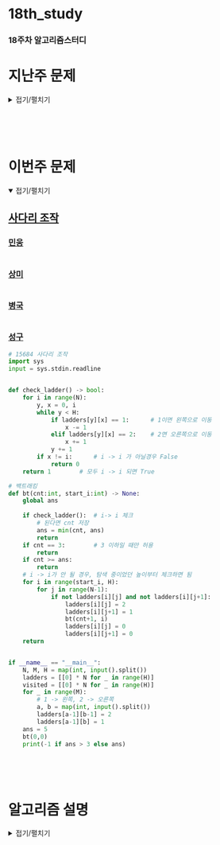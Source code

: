 # 18th_study

### 18주차 알고리즘스터디

# 지난주 문제

<details>
<summary>접기/펼치기</summary>
<div markdown="1">

## [문자의 빈도](https://www.codetree.ai/problems/frequency-of-characters/description)

### [민웅](<./문자의 빈도/민웅.py>)

```py
import sys
input = sys.stdin.readline

N = int(input().strip())

for _ in range(N):
    msg = input().strip()
    msg_dict = {}

    max_cnt = 0
    ans = ''
    ans_check = False
    for i in range(len(msg)):
        tmp = msg[i]
        if tmp in msg_dict.keys():
            msg_dict[tmp] += 1
        else:
            msg_dict[tmp] = 1

    for key, item in msg_dict.items():
        if item > max_cnt:
            ans = key
            max_cnt = item
            ans_check = False
        elif item == max_cnt:
            ans_check = True
    
    if ans_check:
        print('?')
    else:
        print(ans)
```

### [상미](<./문자의 빈도/상미.py>)

```py

```

### [병국](<./문자의 빈도/병국.py>)

```py

```

### [성구](./문자의%빈도/성구.py)

```py
import sys
from collections import defaultdict
input = sys.stdin.readline


def solution(n:int, strs:list) -> None:
    for s in strs:
        cnts = defaultdict(int)
        for i in s:
            cnts[i] += 1
        cnt = sorted(cnts.keys(), key=lambda x: cnts[x], reverse=1)
        tmp = cnts[cnt[0]]
        aa = 0
        for c in cnt:
            if cnts[c] != tmp:
                break
            aa += 1
        if aa > 1:
            print("?")
        else:
            print(cnt[0])
        
    return



if __name__ == "__main__":
    n = int(input())
    strs = [input().strip() for _ in range(n)]
    solution(n, strs)
```

<br/><br/>

## [코드트리 마트](https://www.codetree.ai/problems/codetree-market/description)

### [민웅](./코드트리%마트/민웅.py)

```py
import sys
import heapq
# from collections import deque
input = sys.stdin.readline

N, K = map(int, input().split())
customers = []

for i in range(1, N+1):
    t, s = map(int, input().split())
    heapq.heappush(customers, [t, s, i])


first = heapq.heappop(customers)
time = first[0]
q = []
heapq.heappush(q, [-1*first[1], first])
ans = []

while customers or q:
    while True:
        if customers:
            tmp = heapq.heappop(customers)
            # print("tmp는", tmp)
            if tmp[0] <= time:
                # print("들어간 tmp", tmp)
                heapq.heappush(q, [-1*tmp[1], tmp])
            else:
                heapq.heappush(customers, tmp)
                # print(q)
                break
        else:
            break
    # q.sort(key=lambda x: (-1*x[1]))
    cus = heapq.heappop(q)
    ans.append(cus[1][2])
    time += K
    # print(time)
print(*ans)
```

### [상미](./코드트리%마트/상미.py)

```py


```

### [병국](./코드트리%마트/병국.py)

```py

```

### [성구](./코드트리%마트/성구.py)

```py
import sys, heapq
input = sys.stdin.readline


def solution(N:int, K:int, wait:list) -> list:
    sequence = [0] * N
    que = []
    now, last = 0, 0
    heapq.heappush(que, (-wait[0][2], wait[0][1], wait[0][0]))
    time = wait[0][1]
    while que:
        weight, t, idx = heapq.heappop(que)
        sequence[now] = idx
        now += 1
        time += K
        for w in range(last+1, N):
            if wait[w][1] <= time:
                heapq.heappush(que, (-wait[w][2], wait[w][1], wait[w][0]))
                last = w
            else:
                break
    return sequence


if __name__ == "__main__":
    N, K = map(int, input().split())
    wait = []
    for idx in range(N):
        t, s = map(int, input().split())
        wait.append((idx+1, t, s))
    wait.sort(key=lambda x:(x[1],-x[2]))
    ans = solution(N, K, wait)
    print(" ".join(list(map(str, ans))))
```

<br>

## [기차 놀이](https://www.codetree.ai/problems/train-game/description)

### [민웅](<./기차 놀이/민웅.py>)

```py
import sys
from collections import deque
# input = sys.stdin.readline
# 1번 -> 앞블럭을 뒤로, 2번 -> 뒷블럭을 앞으로, 3번 -> 두 개 선로 이어붙이기

N, M, Q = map(int, input().split())
tracks = [deque() for _ in range(M)]

idx = 1
for i in range(M):
    for j in range(N//M):
        tracks[i].append(idx)
        idx += 1
# print(tracks)
for _ in range(Q):
    p, *num = map(int, input().split())
    if p == 1:
        if tracks[num[0]]:
            tracks[num[0]].append(tracks[num[0]].popleft())
    elif p == 2:
        if tracks[num[0]]:
            tracks[num[0]].appendleft(tracks[num[0]].pop())
    else:
        a, b = num[0], num[1]
        while tracks[a]:
            tracks[b].appendleft(tracks[a].pop())
    
for t in tracks:
    if t:
        print(*t)
    else:
        print(-1)
```

### [상미](<./기차 놀이/상미.py>)

```py

```

### [병국](<./기차 놀이/병국.py>)

```py

```

### [성구](./기차%놀이/성구.py)

```py
import sys
from collections import deque
input = sys.stdin.readline

def solution():
    lines = []
    start = 1
    for _ in range(M):
        lines.append(deque([i for i in range(start, start+N//M)]))
        start += N//M
    for q in range(Q):
        order, *line = map(int, input().split())
        if order == 1:
            target = line[0]
            if lines[target]:
                s = lines[target].popleft()
                lines[target].append(s)
        elif order == 2:
            target = line[0]
            if lines[target]:
                e = lines[target].pop()
                lines[target].appendleft(e)
        else:
            a= line[0]
            b= line[1]
            lines[b] = lines[a] + lines[b]
            lines[a].clear()

    for i in range(M):
        if lines[i]:
            print(*lines[i])
        else:
            print(-1)
    return


if __name__ == "__main__":
    N, M, Q = map(int, input().split())
    solution()
```

<br/><br/>

</div>




</details>

</br></br></br>

# 이번주 문제

<details open>
<summary>접기/펼치기</summary>
<div markdown="1">

## [사다리 조작](https://www.acmicpc.net/problem/15684)

### [민웅](<./사다리 조작/민웅.py>)

```py
```

### [상미](<./사다리 조작/상미.py>)

```py

```

### [병국](<./사다리 조작/병국.py>)

```py

```

### [성구](<./사다리 조작/성구.py>)

```py
# 15684 사다리 조작
import sys
input = sys.stdin.readline


def check_ladder() -> bool:
    for i in range(N):
        y, x = 0, i
        while y < H:
            if ladders[y][x] == 1:      # 1이면 왼쪽으로 이동
                x -= 1
            elif ladders[y][x] == 2:    # 2면 오른쪽으로 이동
                x += 1
            y += 1
        if x != i:      # i -> i 가 아닐경우 False
            return 0       
    return 1        # 모두 i -> i 되면 True

# 백트래킹
def bt(cnt:int, start_i:int) -> None:
    global ans
    
    if check_ladder():  # i-> i 체크
        # 된다면 cnt 저장
        ans = min(cnt, ans)
        return
    if cnt == 3:        # 3 이하일 때만 허용
        return 
    if cnt >= ans:
        return
    # i -> i가 안 될 경우, 탐색 중이었던 높이부터 체크하면 됨
    for i in range(start_i, H):
        for j in range(N-1):
            if not ladders[i][j] and not ladders[i][j+1]:
                ladders[i][j] = 2
                ladders[i][j+1] = 1
                bt(cnt+1, i)
                ladders[i][j] = 0
                ladders[i][j+1] = 0
    return


if __name__ == "__main__":
    N, M, H = map(int, input().split())
    ladders = [[0] * N for _ in range(H)]
    visited = [[0] * N for _ in range(H)]
    for _ in range(M):
        # 1 -> 왼쪽, 2 -> 오른쪽
        a, b = map(int, input().split())
        ladders[a-1][b-1] = 2
        ladders[a-1][b] = 1
    ans = 5
    bt(0,0)
    print(-1 if ans > 3 else ans)
        
```

</div>
</details>
<br><br>

# 알고리즘 설명

<details>
<summary>접기/펼치기</summary>

## 용어 정리

### Spanning Tree (신장 트리)

- **정의**: 주어진 그래프의 모든 정점을 포함하면서 사이클이 없는 부분 그래프.
- **중요성**: 신장 트리를 통해 그래프의 구조를 단순화시키고, 필요한 정보만을 추출하기 위함
- **속성**:
  - 원래 그래프의 모든 정점을 포함해야한다.
  - 정확히 (정점 수 - 1)개의 간선을 가져야한다.
  - 사이클을 형성하지 않는다.

### Minimum Spanning Tree (최소 신장 트리)

![MST](./images/mst.png)

- **정의**: 가능한 신장 트리(Spanning Tree) 중에서 간선의 가중치 합이 최소인 신장 트리.
- **중요성**: 최소 비용 문제를 해결하는 데 사용되며 주로 **네트워크 설계**, **도로 건설**, **전력망 구축** 등 다양한 분야에서 응용가능
- **대표알고리즘 예**: [Kruskal 알고리즘](#Kruskal-알고리즘), [Prim 알고리즘](#prim-알고리즘).
- **속성**:
  - 모든 정점을 포함하면서 최소한의 비용으로 연결합니다.
  - 가중치가 가장 낮은 간선부터 선택하여 구성한다.(그리디 방법).

## 대표 알고리즘

### Kruskal 알고리즘

- **탐색 방법**: 가장 가벼운 가중치의 간선부터 선택하여 MST를 찾는 알고리즘.
- **구현 방법**
  1. 간선 정렬 및 정점 초기화
  2. 간선 선택 후 정점 병합
  3. n-1개의 간선이 선택될 때까지(모든 정점이 선택될 때까지) 2번단계 반복

```py
# 구현

# 주어진 노드의 루트노드 반환
# 부모노드를 찾아가며, 루트노드(자기 자신을 가리키고있는 노드)를 찾음
def findset(node):
    while parent[node] != node:
        node = parent[node]
    return node

# x, y 노드를 같은 그룹으로 병합
def union(x, y):
    parent[findset(y)] = findset(x)

def kruskal(graph, V):
    # 그래프의 간선을 가중치에 따라 오름차순으로 정렬
    graph.sort(key=lambda x: x[2])

    # 각 정점에 대한 부모 초기화
    parent = [i for i in range(V+1)]

    mst = []
    total_cost = 0

    for edge in graph:
        u, v, weight = edge
        # 사이클이 형성되지 않는 경우에만 간선 선택
        if findset(u) != findset(v):
            union(u, v)
            mst.append(edge)
            total_cost += weight

    return mst, total_cost

graph = []
for _ in range(M):
    s, g, w = map(int, input().split())
    graph.append([s, g, w])

kruskal(graph, V)

```

### Prim 알고리즘

- **탐색 방법**: 시작 정점에서부터 점차 그래프를 확장해 나가며 MST를 찾는 알고리즘.
- **구현 방법**
  1. 임의의 시작정점 선택 후 간선그룹 생성(heapq)
  2. 간선 선택 - MST 집합에 속한 정점과 속하지 않은 정점을 연결하는 간선 중 최소가중치 간선을 선택함.
  3. 추가된 정점에 연결된 새로운 간선 추가 및 2번 과정 반복
  4. 큐가 비거나 모든정점이 MST에 포함되면 종료

```py
# 구현
import heapq

def prim(graph, start, V):
    visited = [0] * (V+1)
    min_heap = [(0, start)]  # (가중치, 정점)
    total_cost = 0

    while min_heap:
        weight, u = heapq.heappop(min_heap)
        if not visited[u]:
            visited[u] = 1
            total_cost += weight
            for v, w in graph[u]:
                if not visited[v]:
                    heapq.heappush(min_heap, (w, v))

    return total_cost

graph = [[] for _ in range(V+1)]
# 그래프에 정점 별 간선정보 (u, v, w) 추가
cost = prim(graph, 1, V)

```

## Kruskal vs Prim (https://8iggy.tistory.com/160)

- 희소 그래프: 정점들 사이에 간선이 상대적으로 적게 존재하는 그래프. 예를 들어, 정점의 수에 비해 간선의 수가 훨씬 적은 경우.

- 밀집 그래프: 정점들 사이에 많은 수의 간선이 존재하는 그래프. 거의 모든 정점 쌍 사이에 간선이 존재하는 경우.

### Kruskal

-> 간선의 수가 적은 희소 그래프에 적합. 연결 요소 파악에 유용.

장점:

- 구현이 간단하고 메모리 사용이 효율적.
- 간선의 수가 적을수록 더 효과적.

단점:

- 간선의 수가 많은 밀집 그래프에서는 비효율적.
- 모든 간선을 정렬해야 하므로 초기에 시간이 소요됨.

### Prim

-> 간선의 수가 많은 밀집 그래프에 적합. 작은 그래프에서 빠른 성능.

장점:

- 밀집 그래프에서 효율적.
- 최소 힙을 사용하여 동적으로 간선 선택 가능.

단점:

- 메모리 사용량이 더 많음.
- 정점의 수가 많을수록 성능 저하 가능성 있음.

</details>
